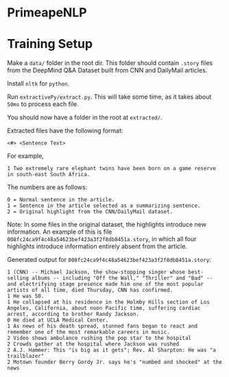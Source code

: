 # PrimeapeNLP

# Training Setup

Make a `data/` folder in the root dir. This folder should contain `.story` files from the DeepMind Q&A Dataset built from CNN and DailyMail articles.

Install `nltk` for `python`.

Run `extractivePy/extract.py`. This will take some time, as it takes about `50ms` to process each file.

You should now have a folder in the root at `extracted/`.

Extracted files have the following format:

`<#> <Sentence Text>`

For example,

`1 Two extremely rare elephant twins have been born on a game reserve in south-east South Africa.`

The numbers are as follows:

```
0 = Normal sentence in the article.
1 = Sentence in the article selected as a summarizing sentence.
2 = Original highlight from the CNN/DailyMail dataset.
```

Note: In some files in the original dataset, the highlights introduce new information. An example of this is file `008fc24ca9f4c48a54623bef423a3f2f8db8451a.story`, in which all four highlights introduce information entirely absent from the article. 

Generated output for `008fc24ca9f4c48a54623bef423a3f2f8db8451a.story`:


```
1 (CNN) -- Michael Jackson, the show-stopping singer whose best-selling albums -- including "Off the Wall," "Thriller" and "Bad" -- and electrifying stage presence made him one of the most popular artists of all time, died Thursday, CNN has confirmed.
1 He was 50.
1 He collapsed at his residence in the Holmby Hills section of Los Angeles, California, about noon Pacific time, suffering cardiac arrest, according to brother Randy Jackson.
0 He died at UCLA Medical Center.
1 As news of his death spread, stunned fans began to react and remember one of the most remarkable careers in music.
2 Video shows ambulance rushing the pop star to the hospital
2 Crowds gather at the hospital where Jackson was rushed
2 A.J. Hammer: This "is big as it gets"; Rev. Al Sharpton: He was "a trailblazer"
2 Motown founder Berry Gordy Jr. says he's "numbed and shocked" at the news
```

